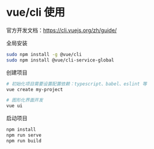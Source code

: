 # vue/cli 使用

官方开发文档：<https://cli.vuejs.org/zh/guide/>

全局安装

```bash
sudo npm install -g @vue/cli
sudo npm install @vue/cli-service-global
```

创建项目

```bash
# 初始化项目需要设置配置依赖：typescript、babel、eslint 等
vue create my-project

# 图形化界面开发
vue ui
```

启动项目

```bash
npm install
npm run serve
npm run build
```
